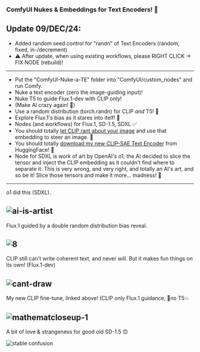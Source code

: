 ### ComfyUI Nukes & Embeddings for Text Encoders! 🤯

## Update 09/DEC/24:

- Added random seed control for "randn" of Text Encoders (random, fixed, in-/decrement)
- ⚠️ After update, when using existing workflows, please RIGHT CLICK -> FIX NODE (rebuild)!
------
- Put the "ComfyUI-Nuke-a-TE" folder into "ComfyUI/custom_nodes" and run Comfy.
- Nuke a text encoder (zero the image-guiding input)!
- Nuke T5 to guide Flux.1-dev with CLIP only!
- (Make AI crazy again! 🤪)
- Use a random distribution (torch.randn) for CLIP *and* T5! 🥳
- Explore Flux.1's bias as it stares into itelf! 👀
- Nodes (and workflows) for Flux.1, SD-1.5, SDXL ✅
- You should totally [let CLIP rant about your image](https://github.com/zer0int/CLIP-gradient-ascent-embeddings) and use that embedding to steer an image. 🤗
- You should totally [download my new CLIP-SAE Text Encoder](https://huggingface.co/zer0int/CLIP-SAE-ViT-L-14) from HuggingFace! 🤗
- Node for SDXL is work of art by OpenAI's o1; the AI decided to slice the tensor and inject the CLIP embedding as it couldn't find where to separate it. This is very wrong, and very right, and totally an AI's art, and so be it! Slice those tensors and make it more... madness! 🤖
------
o1 did this (SDXL).

![ai-is-artist](https://github.com/user-attachments/assets/abb1fbd4-6b90-4904-b5d8-17266e2ac38b)
------
Flux.1 guided by a double random distribution bias reveal.

![8](https://github.com/user-attachments/assets/bc5d4db7-406a-4b68-945b-7618697b8ebd)
------
CLIP still can't write coherent text, and never will. But it makes fun things on its own! (Flux.1-dev)

![cant-draw](https://github.com/user-attachments/assets/3a33d1e3-0c50-4b3d-8106-04ea99fd7abf)
------
My new CLIP fine-tune, linked above! (CLIP only Flux.1 guidance, 🚫no T5💥

![mathematcloseup-1](https://github.com/user-attachments/assets/27d13bdd-6553-4d30-a62b-051f1294fbdf)
------
A bit of love & strangeness for good old SD-1.5 🙃

![stable confusion](https://github.com/user-attachments/assets/14319211-66c6-4256-9a12-474824bfad5d)
